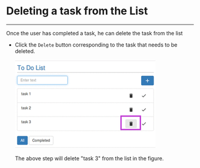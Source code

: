 # Deleting a task from the List


---


Once the user has completed a task, he can delete the task from the list<br/>
* Click the `Delete` button corresponding to the task that needs to be deleted.<br/><br/>
![](delete.png)
<br/><br/>The above step will delete "task 3" from the list in the figure.
